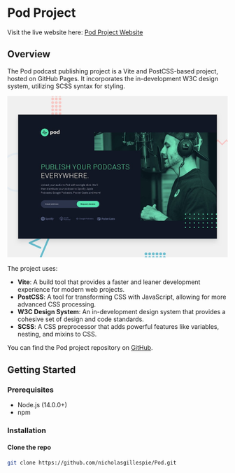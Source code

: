# Pod Project

Visit the live website here: [Pod Project Website](https://nicholasgillespie.github.io/pod/)

## Overview

The Pod podcast publishing project is a Vite and PostCSS-based project, hosted on GitHub Pages. It incorporates the in-development W3C design system, utilizing SCSS syntax for styling.

[![Screenshot of the Pod project](./docs/design/preview.jpg)](https://nicholasgillespie.github.io/pod/)

The project uses:

- **Vite**: A build tool that provides a faster and leaner development experience for modern web projects.
- **PostCSS**: A tool for transforming CSS with JavaScript, allowing for more advanced CSS processing.
- **W3C Design System**: An in-development design system that provides a cohesive set of design and code standards.
- **SCSS**: A CSS preprocessor that adds powerful features like variables, nesting, and mixins to CSS.

You can find the Pod project repository on [GitHub](https://github.com/nicholasgillespie/pod).

## Getting Started

### Prerequisites

- Node.js (14.0.0+)
- npm

### Installation

#### Clone the repo

```bash
git clone https://github.com/nicholasgillespie/Pod.git
```
